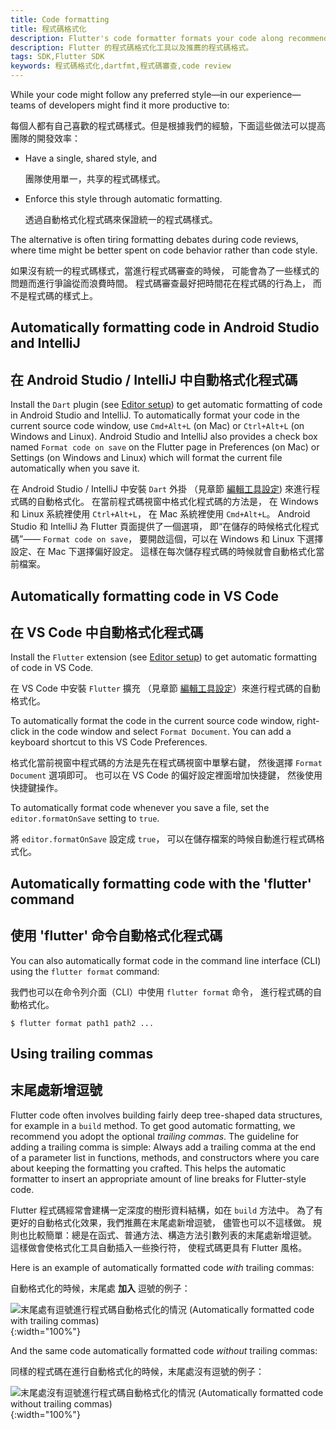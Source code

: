 ```yaml
---
title: Code formatting
title: 程式碼格式化
description: Flutter's code formatter formats your code along recommended style guidelines.
description: Flutter 的程式碼格式化工具以及推薦的程式碼格式。
tags: SDK,Flutter SDK
keywords: 程式碼格式化,dartfmt,程式碼審查,code review
---
```



While your code might follow any preferred style&mdash;in our
experience&mdash;teams of developers might find it more productive to:

每個人都有自己喜歡的程式碼樣式。但是根據我們的經驗，下面這些做法可以提高團隊的開發效率：

* Have a single, shared style, and

  團隊使用單一，共享的程式碼樣式。

* Enforce this style through automatic formatting.
  
  透過自動格式化程式碼來保證統一的程式碼樣式。

The alternative is often tiring formatting debates during code reviews,
where time might be better spent on code behavior rather than code style.

如果沒有統一的程式碼樣式，當進行程式碼審查的時候，
可能會為了一些樣式的問題而進行爭論從而浪費時間。
程式碼審查最好把時間花在程式碼的行為上，
而不是程式碼的樣式上。

## Automatically formatting code in Android Studio and IntelliJ

## 在 Android Studio / IntelliJ 中自動格式化程式碼

Install the `Dart` plugin (see [Editor setup]({{site.url}}/get-started/editor))
to get automatic formatting of code in Android Studio and IntelliJ.
To automatically format your code in the current source code window,
use `Cmd+Alt+L` (on Mac) or `Ctrl+Alt+L` (on Windows and Linux).
Android Studio and IntelliJ also provides a check box named `Format code on save` on
the Flutter page in Preferences (on Mac) or Settings (on Windows and Linux)
which will format the current file automatically when you save it.

在 Android Studio / IntelliJ 中安裝 `Dart` 外掛
（見章節 [編輯工具設定]({{site.url}}/get-started/editor))
來進行程式碼的自動格式化。
在當前程式碼視窗中格式化程式碼的方法是，
在 Windows 和 Linux 系統裡使用 `Ctrl+Alt+L`，
在 Mac 系統裡使用 `Cmd+Alt+L`。
Android Studio 和 IntelliJ 為 Flutter 頁面提供了一個選項，
即“在儲存的時候格式化程式碼”—— `Format code on save`，
要開啟這個，可以在 Windows 和 Linux 下選擇設定、在 Mac 下選擇偏好設定。
這樣在每次儲存程式碼的時候就會自動格式化當前檔案。

## Automatically formatting code in VS Code

## 在 VS Code 中自動格式化程式碼

Install the `Flutter` extension (see [Editor setup]({{site.url}}/get-started/editor))
to get automatic formatting of code in VS Code.

在 VS Code 中安裝 `Flutter` 擴充
（見章節 [編輯工具設定]({{site.url}}/get-started/editor)）來進行程式碼的自動格式化。

To automatically format the code in the current source code window,
right-click in the code window and select `Format Document`.
You can add a keyboard shortcut to this VS Code Preferences.

格式化當前視窗中程式碼的方法是先在程式碼視窗中單擊右鍵，
然後選擇 `Format Document` 選項即可。
也可以在 VS Code 的偏好設定裡面增加快捷鍵，
然後使用快捷鍵操作。

To automatically format code whenever you save a file, set the
`editor.formatOnSave` setting to `true`.

將 `editor.formatOnSave` 設定成 `true`，
可以在儲存檔案的時候自動進行程式碼格式化。

## Automatically formatting code with the 'flutter' command

## 使用 'flutter' 命令自動格式化程式碼

You can also automatically format code in the command line interface
(CLI) using the `flutter format` command:

我們也可以在命令列介面（CLI）中使用 `flutter format` 命令，
進行程式碼的自動格式化。

```terminal
$ flutter format path1 path2 ...
```

## Using trailing commas

## 末尾處新增逗號

Flutter code often involves building fairly deep tree-shaped data structures,
for example in a `build` method. To get good automatic formatting,
we recommend you adopt the optional *trailing commas*.
The guideline for adding a trailing comma is simple: Always
add a trailing comma at the end of a parameter list in
functions, methods, and constructors where you care about
keeping the formatting you crafted.
This helps the automatic formatter to insert an appropriate
amount of line breaks for Flutter-style code.

Flutter 程式碼經常會建構一定深度的樹形資料結構，如在 `build` 方法中。
為了有更好的自動格式化效果，我們推薦在末尾處新增逗號，
儘管也可以不這樣做。
規則也比較簡單：總是在函式、普通方法、構造方法引數列表的末尾處新增逗號。
這樣做會使格式化工具自動插入一些換行符，
使程式碼更具有 Flutter 風格。

Here is an example of automatically formatted code *with* trailing commas:

自動格式化的時候，末尾處 **加入** 逗號的例子：

![末尾處有逗號進行程式碼自動格式化的情況 (Automatically formatted code with trailing commas)]({{site.url}}/assets/images/docs/tools/android-studio/trailing-comma-with.png){:width="100%"}

And the same code automatically formatted code *without* trailing commas:

同樣的程式碼在進行自動格式化的時候，末尾處沒有逗號的例子：

![末尾處沒有逗號進行程式碼自動格式化的情況 (Automatically formatted code without trailing commas)]({{site.url}}/assets/images/docs/tools/android-studio/trailing-comma-without.png){:width="100%"}
